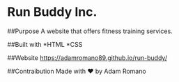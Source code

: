 # Run Buddy Inc.

##Purpose
A website that offers fitness training services.

##Built with
*HTML
*CSS

##Website
https://adamromano89.github.io/run-buddy/

##Contraibution
Made with ❤️ by Adam Romano
